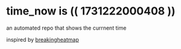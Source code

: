 # time_now is (( 1731222000408 ))

an automated repo that shows the currnent time

inspired by [breakingheatmap](https://github.com/breakingheatmap/breakingheatmap)